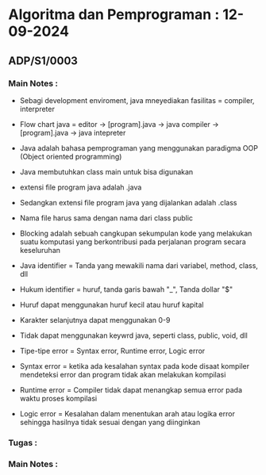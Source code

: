# Algoritma dan Pemprograman : 12-09-2024
## ADP/S1/0003

### Main Notes :
- Sebagi development enviroment, java mneyediakan fasilitas = compiler, interpreter
- Flow chart java = editor -> [program].java -> java compiler -> [program].java -> java intepreter
- Java adalah bahasa pemprograman yang menggunakan paradigma OOP (Object oriented programming) 
- Java membutuhkan class main untuk bisa digunakan
- extensi file program java adalah .java
- Sedangkan extensi file program java yang dijalankan adalah .class
- Nama file harus sama dengan nama dari class public
- Blocking adalah sebuah cangkupan sekumpulan kode yang melakukan suatu komputasi yang berkontribusi pada perjalanan program secara keseluruhan

- Java identifier = Tanda yang mewakili nama dari variabel, method, class, dll
- Hukum identifier = huruf, tanda garis bawah "_", Tanda dollar "$"
- Huruf dapat menggunakan huruf kecil atau huruf kapital
- Karakter selanjutnya dapat menggunakan 0-9
- Tidak dapat menggunakan keywrd java, seperti class, public, void, dll

- Tipe-tipe error = Syntax error, Runtime error, Logic error
- Syntax error = ketika ada kesalahan syntax pada kode disaat kompiler mendeteksi error dan program tidak akan melakukan kompilasi
- Runtime error = Compiler tidak dapat menangkap semua error pada waktu proses kompilasi
- Logic error = Kesalahan dalam menentukan arah atau logika error sehingga hasilnya tidak sesuai dengan yang diinginkan

### Tugas :


### Main Notes :
